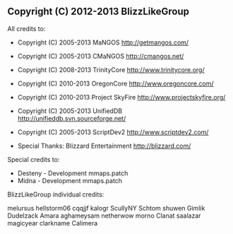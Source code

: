 Copyright (C) 2012-2013  BlizzLikeGroup
-------
All credits to:

 * Copyright (C) 2005-2013 MaNGOS <http://getmangos.com/>
 * Copyright (C) 2005-2013 CMaNGOS <http://cmangos.net/>
 * Copyright (C) 2008-2013 TrinityCore <http://www.trinitycore.org/>
 * Copyright (C) 2010-2013 OregonCore <http://www.oregoncore.com/>
 * Copyright (C) 2010-2013 Project SkyFire <http://www.projectskyfire.org/>
 * Copyright (C) 2005-2013 UnifiedDB <http://unifieddb.svn.sourceforge.net/>
 * Copyright (C) 2005-2013 ScriptDev2 <http://www.scriptdev2.com/>

 * Special Thanks: Blizzard Entertainment <http://blizzard.com/>

Special credits to:

 * Desteny - Development mmaps.patch
 * Midna - Development mmaps.patch

BlizzLikeGroup individual credits:

melursus hellstorm06 cqqjjf kalogr ScullyNY Schtom shuwen Gimlik Dudelzack Amara
aghameysam netherwow morno Clanat saalazar magicyear clarkname Calimera